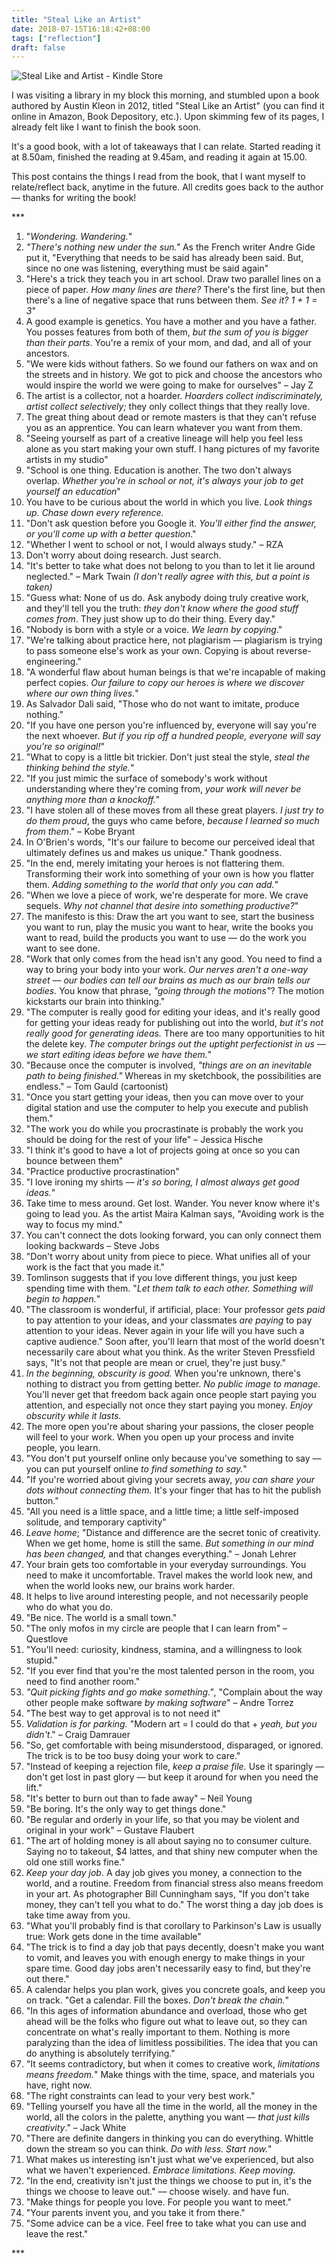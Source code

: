 ```yaml
---
title: "Steal Like an Artist"
date: 2018-07-15T16:18:42+08:00
tags: ["reflection"]
draft: false
---
```


![Steal Like and Artist - Kindle Store](/images/steal-like-an-artist-kindle-store.jpg)

I was visiting a library in my block this morning, and stumbled upon a book authored by Austin Kleon in 2012, titled "Steal Like an Artist" (you can find it online in Amazon, Book Depository, etc.). Upon skimming few of its pages, I already felt like I want to finish the book soon.

<!--more-->

It's a good book, with a lot of takeaways that I can relate. Started reading it at 8.50am, finished the reading at 9.45am, and reading it again at 15.00.

This post contains the things I read from the book, that I want myself to relate/reflect back, anytime in the future. All credits goes back to the author –– thanks for writing the book!

<p class="text-center">***</p>

1. "*Wondering. Wandering.*"
2. *"There's nothing new under the sun."* As the French writer Andre Gide put it, "Everything that needs to be said has already been said. But, since no one was listening, everything must be said again"
3. "Here's a trick they teach you in art school. Draw two parallel lines on a piece of paper. *How many lines are there?* There's the first line, but then there's a line of negative space that runs between them. *See it? 1 + 1 = 3*"
4. A good example is genetics. You have a mother and you have a father. You posses features from both of them, *but the sum of you is bigger than their parts*. You're a remix of your mom, and dad, and all of your ancestors.
5. "We were kids without fathers. So we found our fathers on wax and on the streets and in history. We got to pick and choose the ancestors who would inspire the world we were going to make for ourselves" – Jay Z
6. The artist is a collector, not a hoarder. *Hoarders collect indiscriminately, artist collect selectively;* they only collect things that they really love.
7. The great thing about dead or remote masters is that they can't refuse you as an apprentice. You can learn whatever you want from them.
8. "Seeing yourself as part of a creative lineage will help you feel less alone as you start making your own stuff. I hang pictures of my favorite artists in my studio"
9. "School is one thing. Education is another. The two don't always overlap. *Whether you're in school or not, it's always your job to get yourself an education*"
10. You have to be curious about the world in which you live. *Look things up. Chase down every reference.*
11. "Don't ask question before you Google it. *You'll either find the answer, or you'll come up with a better question*."
12. "Whether I went to school or not, I would always study." – RZA
13. Don't worry about doing research. Just search.
14. "It's better to take what does not belong to you than to let it lie around neglected." – Mark Twain *(I don't really agree with this, but a point is taken)*
15. "Guess what: None of us do. Ask anybody doing truly creative work, and they'll tell you the truth: *they don't know where the good stuff comes from*. They just show up to do their thing. Every day."
16. "Nobody is born with a style or a voice. *We learn by copying*."
17. "We're talking about practice here, not plagiarism –– plagiarism is trying to pass someone else's work as your own. Copying is about reverse-engineering."
18. "A wonderful flaw about human beings is that we're incapable of making perfect copies. *Our failure to copy our heroes is where we discover where our own thing lives.*"
19. As Salvador Dali said, "Those who do not want to imitate, produce nothing."
20. "If you have one person you're influenced by, everyone will say you're the next whoever. *But if you rip off a hundred people, everyone will say you're so original!*"
21. "What to copy is a little bit trickier. Don't just steal the style, *steal the thinking behind the style.*"
22. "If you just mimic the surface of somebody's work without understanding where they're coming from, *your work will never be anything more than a knockoff.*"
23. "I have stolen all of these moves from all these great players. *I just try to do them proud*, the guys who came before, *because I learned so much from them*." – Kobe Bryant
24. In O'Brien's words, "It's our failure to become our perceived ideal that ultimately defines us and makes us unique." Thank goodness.
25. "In the end, merely imitating your heroes is not flattering them. Transforming their work into something of your own is how you flatter them. *Adding something to the world that only you can add.*"
26. "When we love a piece of work, we're desperate for more. We crave sequels. *Why not channel that desire into something productive?*"
27. The manifesto is this: Draw the art you want to see, start the business you want to run, play the music you want to hear, write the books you want to read, build the products you want to use –– do the work you want to see done.
28. "Work that only comes from the head isn't any good. You need to find a way to bring your body into your work. *Our nerves aren't a one-way street –– our bodies can tell our brains as much as our brain tells our bodies.* You know that phrase, *"going through the motions"*? The motion kickstarts our brain into thinking."
29. "The computer is really good for editing your ideas, and it's really good for getting your ideas ready for publishing out into the world, *but it's not really good for generating ideas.* There are too many opportunities to hit the delete key. *The computer brings out the uptight perfectionist in us –– we start editing ideas before we have them.*"
30. "Because once the computer is involved, *"things are on an inevitable path to being finished."* Whereas in my sketchbook, the possibilities are endless." – Tom Gauld (cartoonist)
31. "Once you start getting your ideas, then you can move over to your digital station and use the computer to help you execute and publish them."
32. "The work you do while you procrastinate is probably the work you should be doing for the rest of your life" – Jessica Hische
33. "I think it's good to have a lot of projects going at once so you can bounce between them"
34. "Practice productive procrastination"
35. "I love ironing my shirts –– *it's so boring, I almost always get good ideas.*"
36. Take time to mess around. Get lost. Wander. You never know where it's going to lead you. As the artist Maira Kalman says, "Avoiding work is the way to focus my mind."
37. You can't connect the dots looking forward, you can only connect them looking backwards – Steve Jobs
38. "Don't worry about unity from piece to piece. What unifies all of your work is the fact that you made it."
39. Tomlinson suggests that if you love different things, you just keep spending time with them. "*Let them talk to each other. Something will begin to happen.*"
40. "The classroom is wonderful, if artificial, place: Your professor *gets paid* to pay attention to your ideas, and your classmates *are paying* to pay attention to your ideas. Never again in your life will you have such a captive audience." Soon after, you'll learn that most of the world doesn't necessarily care about what you think. As the writer Steven Pressfield says, "It's not that people are mean or cruel, they're just busy."
41. *In the beginning, obscurity is good.* When you're unknown, there's nothing to distract you from getting better. *No public image to manage*. You'll never get that freedom back again once people start paying you attention, and especially not once they start paying you money. *Enjoy obscurity while it lasts.*
42. The more open you're about sharing your passions, the closer people will feel to your work. When you open up your process and invite people, you learn.
43. "You don't put yourself online only because you've something to say –– you can put yourself online *to find something to say.*"
44. "If you're worried about giving your secrets away, *you can share your dots without connecting them.* It's your finger that has to hit the publish button."
45. "All you need is a little space, and a little time; a little self-imposed solitude, and temporary captivity"
46. *Leave home*; "Distance and difference are the secret tonic of creativity. When we get home, home is still the same. *But something in our mind has been changed,* and that changes everything." – Jonah Lehrer
47. Your brain gets too comfortable in your everyday surroundings. You need to make it uncomfortable. Travel makes the world look new, and when the world looks new, our brains work harder.
48. It helps to live around interesting people, and not necessarily people who do what you do.
49. "Be nice. The world is a small town."
50. "The only mofos in my circle are people that I can learn from" – Questlove
51. "You'll need: curiosity, kindness, stamina, and a willingness to look stupid."
52. "If you ever find that you're the most talented person in the room, you need to find another room."
53. *"Quit picking fights and go make something."*, "Complain about the way other people make software *by making software*" – Andre Torrez
54. "The best way to get approval is to not need it"
55. *Validation is for parking.* "Modern art = I could do that + *yeah, but you didn't*." – Craig Damrauer
56. "So, get comfortable with being misunderstood, disparaged, or ignored. The trick is to be too busy doing your work to care."
57. "Instead of keeping a rejection file, *keep a praise file.* Use it sparingly –– don't get lost in past glory –– but keep it around for when you need the lift."
58. "It's better to burn out than to fade away" – Neil Young
59. "Be boring. It's the only way to get things done."
60. "Be regular and orderly in your life, so that you may be violent and original in your work" – Gustave Flaubert
61. "The art of holding money is all about saying no to consumer culture. Saying no to takeout, $4 lattes, and that shiny new computer when the old one still works fine."
62. *Keep your day job*. A day job gives you money, a connection to the world, and a routine. Freedom from financial stress also means freedom in your art. As photographer Bill Cunningham says, "If you don't take money, they can't tell you what to do." The worst thing a day job does is take time away from you.
63. "What you'll probably find is that corollary to Parkinson's Law is usually true: Work gets done in the time available"
64. "The trick is to find a day job that pays decently, doesn't make you want to vomit, and leaves you with enough energy to make things in your spare time. Good day jobs aren't necessarily easy to find, but they're out there."
65. A calendar helps you plan work, gives you concrete goals, and keep you on track. "Get a calendar. Fill the boxes. *Don't break the chain.*"
66. "In this ages of information abundance and overload, those who get ahead will be the folks who figure out what to leave out, so they can concentrate on what's really important to them. Nothing is more paralyzing than the idea of limitless possibilities. The idea that you can do anything is absolutely terrifying."
67. "It seems contradictory, but when it comes to creative work, *limitations means freedom.*" Make things with the time, space, and materials you have, right now.
68. "The right constraints can lead to your very best work."
69. "Telling yourself you have all the time in the world, all the money in the world, all the colors in the palette, anything you want –– *that just kills creativity*." – Jack White
70. "There are definite dangers in thinking you can do everything. Whittle down the stream so you can think. *Do with less. Start now.*"
71. What makes us interesting isn't just what we've experienced, but also what we haven't experienced. *Embrace limitations. Keep moving.*
72. "In the end, creativity isn't just the things we choose to put in, it's the things we choose to leave out." –– choose wisely. and have fun.
73. "Make things for people you love. For people you want to meet."
74. "Your parents invent you, and you take it from there."
75. "Some advice can be a vice. Feel free to take what you can use and leave the rest."

<p class="text-center">***</p>
